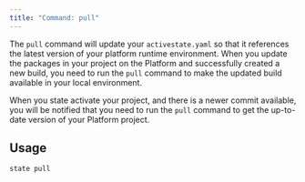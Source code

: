 ```yaml
---
title: "Command: pull"
---
```


The `pull` command will update your `activestate.yaml` so that it references the latest version of your platform runtime environment. When you update the packages in your project on the Platform and successfully created a new build, you need to run the `pull` command to make the updated build available in your local environment.

When you state activate your project, and there is a newer commit available, you will be notified that you need to run the `pull` command to get the up-to-date version of your Platform project.

## Usage

```text
state pull
```
